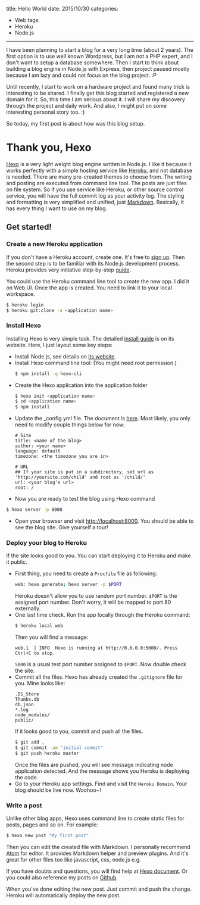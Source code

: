title: Hello World
date: 2015/10/30
categories:
- Web
tags:
- Heroku
- Node.js
---
I have been planning to start a blog for a very long time (about 2 years). The first option is to use well known Wordpress, but I am not a PHP expert, and I don't want to setup a database somewhere. Then I start to think about building a blog engine in Node.js with Express, then project paused mostly because I am lazy and could not focus on the blog project. :P

Until recently, I start to work on a hardware project and found many trick is interesting to be shared. I finally get this blog started and registered a new domain for it. So, this time I am serious about it. I will share my discovery through the project and daily work. And also, I might put on some interesting personal story too. :)

So today, my first post is about how was this blog setup.

# Thank you, Hexo

[Hexo](https://hexo.io/) is a very light weight blog engine written in Node.js. I like it because it works perfectly with a simple hosting service like [Heroku](https://www.heroku.com/), and not database is needed. There are many pre-created themes to choose from. The writing and posting are executed from command line tool. The posts are just files on file system. So if you use service like Heroku, or other source control service, you will have the full commit log as your activity log. The styling and formatting is very simplified and unified, just [Markdown](https://en.wikipedia.org/wiki/Markdown). Basically, it has every thing I want to use on my blog.

## Get started!

### Create a new Heroku application

If you don't have a Heroku account, create one. It's free to [sign up](https://signup.heroku.com/login). Then the second step is to be familiar with its Node.js development process. Heroku provides very initiative step-by-step [guide](https://devcenter.heroku.com/articles/getting-started-with-nodejs#introduction).

You could use the Heroku command line tool to create the new app. I did it on Web UI. Once the app is created. You need to link it to your local workspace.

``` bash
$ heroku login
$ heroku git:clone -a <application name>
```

### Install Hexo

Installing Hexo is very simple task. The detailed [install guide](https://hexo.io/docs/index.html) is on its website. Here, I just layout some key steps:

* Install Node.js, see details on [its website](https://nodejs.org).
* Install Hexo command line tool: (You might need root permission.)
  ``` bash
  $ npm install -g hexo-cli
  ```
* Create the Hexo application into the application folder
  ``` bash
  $ hexo init <application name>
  $ cd <application name>
  $ npm install
  ```
* Update the \_config.yml file. The document is [here](https://hexo.io/docs/configuration.html). Most likely, you only need to modify couple things below for now:
  ```
  # Site
  title: <name of the blog>
  author: <your name>
  language: default
  timezone: <the timezone you are in>
  ```
  ```
  # URL
  ## If your site is put in a subdirectory, set url as 'http://yoursite.com/child' and root as '/child/'
  url: <your blog's url>
  root: /
  ```
* Now you are ready to test the blog using Hexo command
 ``` bash
 $ hexo server -p 8000
 ```
* Open your browser and visit [http://localhost:8000](http://localhost:8000). You should be able to see the blog site. Give yourself a tour!

### Deploy your blog to Heroku

If the site looks good to you. You can start deploying it to Heroku and make it public.

* First thing, you need to create a `Procfile` file as following:
  ``` bash
  web: hexo generate; hexo server -p $PORT
  ```
  Heroku doesn't allow you to use random port number. `$PORT` is the assigned port number. Don't worry, it will be mapped to port 80 externally.
* One last time check. Run the app locally through the Heroku command:
  ``` bash
  $ heroku local web
  ```
  Then you will find a message:
  ```
  web.1  | INFO  Hexo is running at http://0.0.0.0:5000/. Press Ctrl+C to stop.
  ```
  `5000` is a usual test port number assigned to `$PORT`. Now double check the site.
* Commit all the files. Hexo has already created the `.gitignore` file for you. Mine looks like:
  ```
  .DS_Store
  Thumbs.db
  db.json
  *.log
  node_modules/
  public/
  ```
  If it looks good to you, commit and push all the files.
  ``` bash
  $ git add .
  $ git commit -am "initial commit"
  $ git push heroku master
  ```
  Once the files are pushed, you will see message indicating node application detected. And the message shows you Heroku is deploying the code.
* Go to your Heroku app settings. Find and visit the `Heroku Domain`. Your blog should be live now. Woohoo~!

### Write a post

Unlike other blog apps, Hexo uses command line to create static files for posts, pages and so on. For example:
``` bash
$ hexo new post "My first post"
```
Then you can edit the created file with Markdown. I personally recommend [Atom](https://atom.io) for editor. It provides Markdown helper and preview plugins. And it's great for other files too like javascript, css, node.js e.g.

If you have doubts and questions, you will find help at [Hexo document](https://hexo.io/docs/writing.html). Or you could also reference my posts on [Github](https://raw.githubusercontent.com/bunnyc1986/blog/master/source/_posts/hello-world.md).

When you've done editing the new post. Just commit and push the change. Heroku will automatically deploy the new post.
